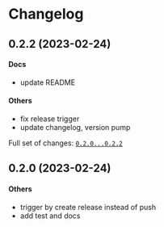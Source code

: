 # Changelog

## 0.2.2 (2023-02-24)

#### Docs

- update README

#### Others

- fix release trigger
- update changelog, version pump

Full set of changes: [`0.2.0...0.2.2`](https://github.com/hoishing/kng/compare/0.2.0...0.2.2)

## 0.2.0 (2023-02-24)

#### Others

- trigger by create release instead of push
- add test and docs
